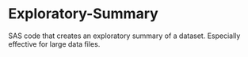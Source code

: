 # Exploratory-Summary
SAS code that creates an exploratory summary of a dataset.  Especially effective for large data files.
